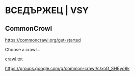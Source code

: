 # ВСЕДЪРЖЕЦ | VSY 
## CommonCrowl 

https://commoncrawl.org/get-started

Choose a crawl...

crawl.txt

https://groups.google.com/g/common-crawl/c/xoG_SHEyo8k

